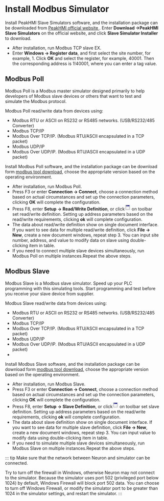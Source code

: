 # Install Modbus Simulator

Install PeakHMI Slave Simulators software, and the installation package can be downloaded from [PeakHMI official website ](https://hmisys.com). Enter **Download ->PeakHMI Slave Simulators** on the official website, and click **Slave Simulator Installer** to download.

* After installation, run Modbus TCP slave EX. 
* Enter **Windows -> Register data**, and first select the site number, for example, 1. Click **OK** and select the register, for example, 40001. Then the corresponding address is 1!40001, where you can enter a tag value.

## Modbus Poll
Modbus Poll is a Modbus master simulator designed primarily to help developers of Modbus slave devices or others that want to test and simulate the Modbus protocol.


Modbus Poll read/write data from devices using:
* Modbus RTU or ASCII on RS232 or RS485 networks. (USB/RS232/485 Converter)
* Modbus TCP/IP
* Modbus Over TCP/IP. (Modbus RTU/ASCII encapsulated in a TCP packet)
* Modbus UDP/IP
* Modbus Over UDP/IP. (Modbus RTU/ASCII encapsulated in a UDP packet)
  
Install Modbus Poll software, and the installation package can be download form
[modbus tool download](https://www.modbustools.com/download.html), choose the appropriate version based on the operating environment.
* After installation, run Modbus Poll.
* Press F3 or enter **Connection -> Connect**, choose a connection method based on actual circumstances and set up the connection parameters, clicking **OK** will complete the configuration.
* Press F8, enter **Setup -> Read/Write Definition**, or click![Read/Write Definition](assets/mbpoll-definition-button.png) on toolbar set read/write definition. Setting up address parameters based on the read/write requirements, clicking **ok** will complete configuration.
* The data about read/write definition show on single document interface. If you want to see data for multiple read/write definition, click **File -> New**, create a new document windows, repeat step 3. You can input site number, address, and value to modify data on slave using double-clicking item in table.
* If you need to connect multiple slave devices simultaneously, run Modbus Poll on multiple instances.Repeat the above steps.

## Modbus Slave
Modbus Slave is a Modbus slave simulator. Speed up your PLC programming with this simulating tools. Start programming and test before you receive your slave device from supplier.

Modbus Slave read/write data from devices using:
* Modbus RTU or ASCII on RS232 or RS485 networks. (USB/RS232/485 Converter)
* Modbus TCP/IP
* Modbus Over TCP/IP. (Modbus RTU/ASCII encapsulated in a TCP packet)
* Modbus UDP/IP
* Modbus Over UDP/IP. (Modbus RTU/ASCII encapsulated in a UDP packet)
* 
Install Modbus Slave software, and the installation package can be download form
[modbus tool download](https://www.modbustools.com/download.html), choose the appropriate version based on the operating environment.
* After installation, run Modbus Slave.
* Press F3 or enter **Connection -> Connect**, choose a connection method based on actual circumstances and set up the connection parameters, clicking **OK** will complete the configuration.
* Press F8, enter **Setup -> Slave Definition**, or click![Slave Definition](assets/mbpoll-definition-button.png) on toolbar set slave definition. Setting up address parameters based on the read/write requirements, clicking **ok** will complete configuration.
* The data about slave definition show on single document interface. If you want to see data for multiple slave definition, click **File -> New**, create a new document windows, repeat step 3. You can input value to modify data using double-clicking item in table.
* If you need to simulate multiple slave devices simultaneously, run Modbus Slave on multiple instances.Repeat the above steps.


::: tip
Make sure that the network between Neuron and simulator can be connected.

Try to turn off the firewall in Windows, otherwise Neuron may not connect to the simulator.
Because the simulator uses port 502 (privileged port below 1024) by default, Windows Firewall will block port 502 data. You can choose to turn off Windows Firewall, or modify the simulator port to be greater than 1024 in the simulator settings, and restart the simulator.
:::